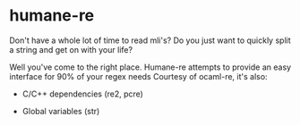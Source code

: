 humane-re
=========

Don't have a whole lot of time to read mli's? Do you just want to quickly split a string and get on with your life?

Well you've come to the right place. Humane-re attempts to provide an easy interface for 90% of your regex needs
Courtesy of ocaml-re, it's also:

* C/C++ dependencies (re2, pcre)

* Global variables (str)
